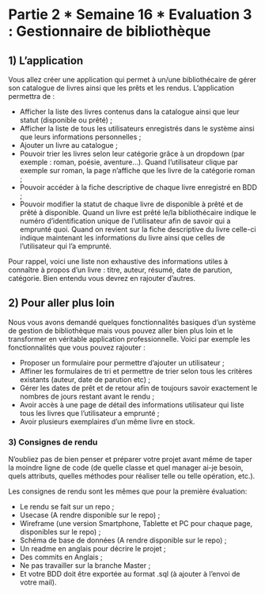 # Partie 2 * Semaine 16 * Evaluation 3 : Gestionnaire de bibliothèque

## 1) L’application

Vous allez créer une application qui permet à un/une bibliothécaire de gérer son catalogue de livres ainsi que les prêts et les rendus. L’application permettra de :

* Afficher la liste des livres contenus dans la catalogue ainsi que leur statut (disponible ou prêté) ;
* Afficher la liste de tous les utilisateurs enregistrés dans le système ainsi que leurs informations personnelles ;
* Ajouter un livre au catalogue ;
* Pouvoir trier les livres selon leur catégorie grâce à un dropdown (par exemple : roman, poésie, aventure…). Quand l’utilisateur clique par exemple sur roman, la page n’affiche que les livre de la catégorie roman ;
* Pouvoir accéder à la fiche descriptive de chaque livre enregistré en BDD ;
* Pouvoir modifier la statut de chaque livre de disponible à prêté et de prêté à disponible. Quand un livre est prêté le/la bibliothécaire indique le numéro d’identification unique de l’utilisateur afin de savoir qui a emprunté quoi. Quand on revient sur la fiche descriptive du livre celle-ci indique maintenant les informations du livre ainsi que celles de l’utilisateur qui l’a emprunté.

Pour rappel, voici une liste non exhaustive des informations utiles à connaître à propos d’un livre :
titre, auteur, résumé, date de parution, catégorie. Bien entendu vous devrez en rajouter d’autres.

## 2) Pour aller plus loin

Nous vous avons demandé quelques fonctionnalités basiques d’un système de gestion de bibliothèque mais vous pouvez aller bien plus loin et le transformer en véritable application professionnelle. Voici par exemple les fonctionnalités que vous pouvez rajouter :

* Proposer un formulaire pour permettre d’ajouter un utilisateur ;
* Affiner les formulaires de tri et permettre de trier selon tous les critères existants (auteur, date de parution etc) ;
* Gérer les dates de prêt et de retour afin de toujours savoir exactement le nombres de jours restant avant le rendu ;
* Avoir accès à une page de détail des informations utilisateur qui liste tous les livres que l’utilisateur a emprunté ;
* Avoir plusieurs exemplaires d’un même livre en stock.

### 3) Consignes de rendu

N’oubliez pas de bien penser et préparer votre projet avant même de taper la moindre ligne de code (de quelle classe et quel manager ai-je besoin, quels attributs, quelles méthodes pour réaliser telle ou telle opération, etc.).

Les consignes de rendu sont les mêmes que pour la première évaluation:

* Le rendu se fait sur un repo ;
* Usecase (A rendre disponible sur le repo) ;
* Wireframe (une version Smartphone, Tablette et PC pour chaque page, disponibles sur le repo) ;
* Schéma de base de données (A rendre disponible sur le repo) ;
* Un readme en anglais pour décrire le projet ;
* Des commits en Anglais ;
* Ne pas travailler sur la branche Master ;
* Et votre BDD doit être exportée au format .sql (à ajouter à l’envoi de votre mail).
